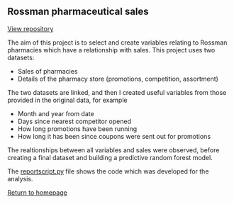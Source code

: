 ## Rossman pharmaceutical sales 

[View repository](https://github.com/erica-kane/UDATEReport)

The aim of this project is to select and create variables relating to Rossman pharmacies which have a relationship with sales. This project uses two datasets:

- Sales of pharmacies 
- Details of the pharmacy store (promotions, competition, assortment)

The two datasets are linked, and then I created useful variables from those provided in the original data, for example 
 - Month and year from date
 - Days since nearest competitor opened 
 - How long promotions have been running 
 - How long it has been since coupons were sent out for promotions 

The realtionships between all variables and sales were observed, before creating a final dataset and building a predictive random forest model.

The [reportscript.py](https://github.com/erica-kane/UDATEReport/blob/master/reportscript.py) file shows the code which was developed for the analysis.


[Return to homepage](index.md)
